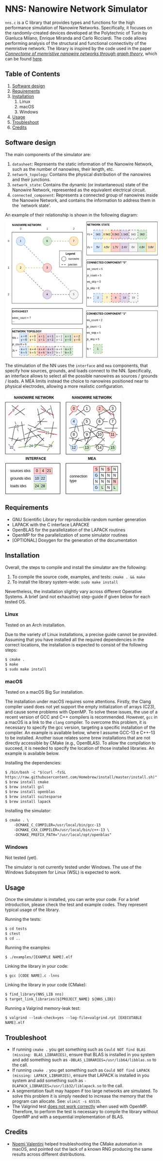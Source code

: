 # NNS: Nanowire Network Simulator

`nns.c` is a C library that provides types and functions for the high performance simulation of Nanowire Networks.
Specifically, it focuses on the randomly-created devices developed at the Polytechnic of Turin by Gianluca Milano, Enrique Miranda and Carlo Ricciardi.
The code allows performing analysis of the structural and functional connectivity of the memristive network.
The library is inspired by the code used in the paper [_Connectome of memristive nanowire networks through graph theory_](https://doi.org/10.1016/j.neunet.2022.02.022), which can be found [here](https://github.com/MilanoGianluca/Memristive_Nanowire_Networks_Connectome).

## Table of Contents
1. [Software design](https://github.com/Mandrab/nns.c?tab=readme-ov-file#software-design)
2. [Requirements](https://github.com/Mandrab/nns.c?tab=readme-ov-file#requirements)
3. [Installation](https://github.com/Mandrab/nns.c?tab=readme-ov-file#installation)
    1. Linux
    2. macOS
    3. Windows
4. [Usage](https://github.com/Mandrab/nns.c?tab=readme-ov-file#usage)
5. [Troubleshoot](https://github.com/Mandrab/nns.c?tab=readme-ov-file#troubleshoot)
6. [Credits](https://github.com/Mandrab/nns.c?tab=readme-ov-file#credits)

## Software design

The main components of the simulator are:
1. `datasheet`: Represents the static information of the Nanowire Network, such as the number of nanowires, their length, etc.
2. `network_topology`: Contains the physical distribution of the nanowires and their junctions.
3. `network_state`: Contains the dynamic (or instantaneous) state of the Nanowire Network, represented as the equivalent electrical circuit.
4. `connected_component`: Represents a connected group of nanowires inside the Nanowire Network, and contains the information to address them in the `network state'.

An example of their relationship is shown in the following diagram:

![Structural design of the simulator data](structure.drawio.png)

The stimulation of the NN uses the `interface` and `mea` components, that specify how sources, grounds, and loads connect to the NN.
Specifically, an interface allows to select all the possible nanowires as sources / grounds / loads.
A MEA limits instead the choice to nanowires positioned near to physical electrodes, allowing a more realistic configuration.

![Nanowire network connection logic](connection.drawio.png)

## Requirements
- GNU Scientific Library for reproducible random number generation
- LAPACK with the C interface LAPACKE
- OpenBLAS for the parallelization of the LAPACK routines
- OpenMP for the parallelization of some simulator routines
- [OPTIONAL] Doxygen for the generation of the documentation

## Installation

Overall, the steps to compile and install the simulator are the following:

1. To compile the source code, examples, and tests: `cmake . && make`</br>
2. To install the library system-wide: `sudo make install`</br>

Nevertheless, the installation slightly vary across different Operative Systems.
A brief (and not exhaustive) step-guide if given below for each tested OS.

### Linux

Tested on an Arch installation.

Due to the variety of Linux installations, a precise guide cannot be provided.
Assuming that you have installed all the required dependencies in the correct locations, the installation is expected to consist of the following steps:

```
$ cmake .
$ make
$ sudo make install
```

### macOS

Tested on a macOS Big Sur installation.

The installation under macOS requires some attentions.
Firstly, the Clang compiler used does not yet support the empty initialization of arrays (C23), and cause some problems with OpenMP.
To solve these issues, the use of a recent version of GCC and C++ compilers is recommended.
However, `gcc` in a macOS is a link to the `clang` compiler.
To overcome this problem, it is necessary to specify the gcc version, targeting a specific installation of the compiler.
An example is available below, where I assume GCC-13 e C++-13 to be installed.
Another issue relates some brew installations that are not directly accessible by CMake (e.g., OpenBLAS).
To allow the compilation to succeed, it is needed to specify the location of those installed libraries.
An example is available below.

Installing the dependencies:

```
$ /bin/bash -c "$(curl -fsSL https://raw.githubusercontent.com/Homebrew/install/master/install.sh)"
$ brew install cmake
$ brew install gsl
$ brew install openblas
$ brew install suitesparse
$ brew install lapack
```

Installing the simulator:

```
$ cmake . \
    -DCMAKE_C_COMPILER=/usr/local/bin/gcc-13
    -DCMAKE_CXX_COMPILER=/usr/local/bin/c++-13 \
    -DCMAKE_PREFIX_PATH="/usr/local/opt/openblas"
```

### Windows

Not tested (yet).

The simulator is not currently tested under Windows.
The use of the Windows Subsystem for Linux (WSL) is expected to work.

## Usage

Once the simulator is installed, you can write your code.
For a brief introduction, please check the test and example codes.
They represent typical usage of the library.

Running the tests:
```
$ cd tests
$ ctest
$ cd ..
```

Running the examples:

```
$ ./examples/[EXAMPLE NAME].elf
```

Linking the library in your code:

```
$ gcc [CODE NAME].c -lnns
```

Linking the library in your code (CMake):

```
$ find_library(NNS_LIB nns)
$ target_link_libraries(${PROJECT_NAME} ${NNS_LIB})
```

Running a Valgrind memory-leak test:

```
$ valgrind --leak-check=yes --log-file=valgrind.rpt [EXECUTABLE NAME].elf
```

## Troubleshoot
- If running `cmake .` you get something such as `Could NOT find BLAS (missing: BLAS_LIBRARIES)`, ensure that BLAS is installed in you system and add something such as `-DBLAS_LIBRARIES=/usr/lib64/libblas.so` to the call.
- If running `cmake .` you get something such as `Could NOT find LAPACK (missing: LAPACK_LIBRARIES)`, ensure that LAPACK is installed in you system and add something such as `-DLAPACK_LIBRARIES=/usr/lib32/liblapack.so` to the call.
- A segmentation fault may happen if too large networks are simulated. To solve this problem it is simply needed to increase the memory that the program can allocate. See: `ulimit -s 65535`.
- The Valgrind test [does not work correctly](https://medium.com/@auraham/pseudo-memory-leaks-when-using-openmp-11a383cc4cf9) when used with OpenMP. Therefore, to perform the test is necessary to compile the library without OpenMP and with a sequential implementation of BLAS.

## Credits

- [Noemi Valentini](https://github.com/noemival97) helped troubleshooting the CMake automation in macOS, and pointed out the lack of a known RNG producing the same results across different distributions.
